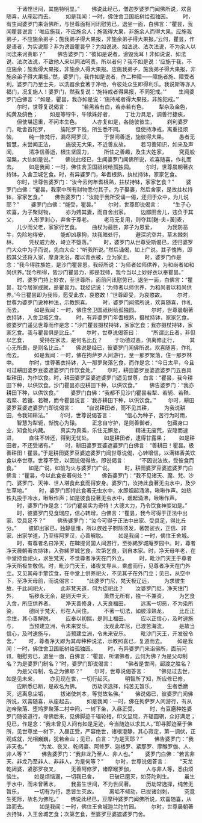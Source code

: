 <!-- { "loadSidebar": true } -->
　　于诸悭世间，其施特明显。”
　　佛说此经已，僧迦罗婆罗门闻佛所说，欢喜随喜，从座起而去。
　　如是我闻：一时，佛住舍卫国祇树给孤独园。
　　时，有生闻婆罗门来诣佛所，与世尊面相问讯慰劳已，退坐一面，白佛言：“瞿昙，我闻瞿昙说言：‘唯应施我，不应施余人；施我得大果，非施余人而得大果。应施我弟子，不应施余弟子；施我弟子得大果报，非施余弟子得大果报。’云何，瞿昙，作是语者，为实说耶？非为谤毁瞿昙乎？为如说说、如法说、法次法说，不为余人以同法来诃责耶？”
　　佛告婆罗门：“彼如是说者，谤毁我耳！非如说说、如法说、法次法说，不致他人来以同法呵责。所以者何？我不如是说：‘应施于我，不应施余；施我得大果报，非施余人得大果报。应施我弟子，施我弟子得大果报，非施余弟子得大果报。’然，婆罗门，我作如是说者，作二种障——障施者施、障受者利。婆罗门乃至士夫，以洗器余食著于净地，令彼处众生即得利乐。我说斯等亦入福门，况复施人！婆罗门，然我复说：‘施持戒者得果报，不同犯戒。’”
　　生闻婆罗门白佛言：“如是，瞿昙，我亦如是说：‘施持戒者得大果报，非施犯戒。’”
　　尔时，世尊复说偈言：
　　“若黑若有白，若赤若有色，
　　犁杂及金色，纯黄及鸽色；
　　如是等牸牛，牛犊姝好者，
　　丁壮力具足，调善行捷疾，
　　但使堪运重，不问本生色。
　　人亦复如是，各随彼彼生，
　　刹利婆罗门，毗舍首陀罗，
　　旃陀罗下贱，所生悉不同。
　　但使持净戒，离重担烦恼，
　　纯一修梵行，漏尽阿罗汉，
　　于世间善逝，施彼得大果。
　　愚者无智慧，未尝闻正法，
　　施彼无大果，不近善友故。
　　若习善知识，如来及声闻，
　　清净信善逝，根生坚固力，
　　所住之善趣，及生大姓家，
　　究竟般涅槃，大仙如是说。”
　　佛说此经已，生闻婆罗门闻佛所说，欢喜随喜，作礼而去。
　　如是我闻：一时，佛住舍卫国祇树给孤独园。
　　尔时，世尊晨朝著衣持钵，入舍卫城乞食。时，有异婆罗门，年耆根熟，执杖持钵，家家乞食。
　　尔时，世尊告婆罗门：“汝今云何年耆根熟，拄杖持钵，家家乞食？”
　　婆罗门白佛：“瞿昙，我家中所有财物悉付其子，为子娶妻，然后舍家，是故拄杖持钵，家家乞食。”
　　佛告婆罗门：“汝能于我所受诵一偈，还归于众中，为儿说耶？”
　　婆罗门白佛：“能受，瞿昙。”
　　尔时，世尊即说偈言：
　　“生子心欢喜，为子聚财物，
　　亦为娉其妻，而自舍出家。
　　边鄙田舍儿，违负于其父，
　　人形罗刹心，弃舍于尊老。
　　老马无复用，则夺其[麩-夫+黃]麦，
　　儿少而父老，家家行乞食。
　　曲杖为最胜，非子为恩爱，
　　为我防恶牛，免险地得安，
　　能却凶暴狗，扶我暗处行，
　　避深坑空井，草木棘刺林，
　　凭杖威力故，峙立不堕落。”
　　时，婆罗门从世尊受斯偈已，还归婆罗门大众中为子而说，先白大众：“听我所说。”然后诵偈，如上广说。其子愧怖，即抱其父还将入家，摩身洗浴，覆以青衣被，立为家主。
　　时，婆罗门作是念：“我今得胜族姓，是沙门瞿昙恩。我经所说：‘为师者如师供养，为和尚者如和尚供养。’我今所得，皆沙门瞿昙力，即是我师，我今当以上妙好衣以奉瞿昙。”
　　时，婆罗门持上妙衣，至世尊所，面前问讯慰劳已，退坐一面，白佛言：“瞿昙，我今居家成就，是瞿昙力。我经记说：‘为师者以师供养，为和尚者以和尚供养。’今日瞿昙即为我师，愿受此衣，哀愍故！”世尊即受，为哀愍故。
　　尔时，世尊为婆罗门说种种法，示教照喜。
　　时，婆罗门闻佛所说，欢喜随喜，作礼而去。
　　如是我闻：一时，佛住舍卫国祇树给孤独园。
　　尔时，世尊晨朝著衣持钵，入舍卫城乞食。
　　时，有异婆罗门年耆根熟，摄杖持钵，家家乞食。彼婆罗门遥见世尊而作是念：“沙门瞿昙摄杖持钵，家家乞食；我亦摄杖持钵，家家乞食。我与瞿昙俱是比丘。”
　　尔时，世尊说偈答曰：
　　“所谓比丘者，非但以乞食，
　　受持在家法，是何名比丘？
　　于功德过恶，俱离修正行，
　　其心无所畏，是则名比丘。”
　　佛说是经已，彼婆罗门闻佛所说，欢喜随喜，作礼而去。
　　如是我闻：一时，佛在拘萨罗人间游行，至一那罗聚落，住一那罗林中。
　　尔时，世尊著衣持钵，入一那罗聚落乞食，而作是念：“今日太早，今且可过耕田婆罗豆婆遮婆罗门作饮食处。”
　　尔时，耕田婆罗豆婆遮婆罗门五百具犁耕田，为作饮食。时，耕田婆罗豆婆遮婆罗门遥见世尊，白言：“瞿昙，我今耕田下种，以供饮食。沙门瞿昙亦应耕田下种，以供饮食。”
　　佛告婆罗门：“我亦耕田下种，以供饮食。”
　　婆罗门白佛：“我都不见沙门瞿昙若犁、若轭、若鞅、若縻、若镵、若鞭，而今瞿昙说言：‘我亦耕田下种，以供饮食。’”
　　尔时，耕田婆罗豆婆遮婆罗门即说偈言：
　　“自说耕田者，而不见其耕，
　　为我说耕田，令我知耕法。”
　　尔时，世尊说偈答言：
　　“信心为种子，苦行为时雨，
　　智慧为犁轭，惭愧心为辕。
　　正念自守护，是则善御者，
　　包藏身口业，知食处内藏。
　　真实为真乘，乐住无懈怠，
　　精进无废荒，安隐而速进，
　　直往不转还，得到无忧处。
　　如是耕田者，逮得甘露果；
　　如是耕田者，不还受诸有。”
　　时，耕田婆罗豆婆遮婆罗门白佛言：“善耕田！瞿昙。极善耕田！瞿昙。”于是耕田婆罗豆婆遮婆罗门闻世尊说偈，心转增信，以满钵香美饮食以奉世尊。世尊不受，以因说偈得故，即说偈言：
　　“不因说法故，受彼食而食。”
　　如是广说，如前为火与婆罗门广说。
　　时，耕田婆罗豆婆遮婆罗门白佛言：“瞿昙，今以此食安著何处？”
　　佛告婆罗门：“我不见诸天、魔、梵、沙门、婆罗门、天神、世人堪食此食而得安身。婆罗门，汝持此食著无虫水中，及少生草地。”
　　时，婆罗门即持此食著无虫水中，水即烟起涌沸，啾啾作声。如热铁丸投于冷水，啾啾作声；如是彼食投著无虫水中，烟起涌沸，啾啾作声。
　　时，婆罗门作是念：“沙门瞿昙实为奇特！大德大力，乃令饮食神变如是。”
　　时，彼婆罗门见食瑞应，信心转增，白佛言：“瞿昙，我今可得于正法中出家、受具足不？”
　　佛告婆罗门：“汝今可得于正法中出家、受具足，得比丘分。”
　　彼即出家已，独静思惟，所以族姓子剃除须发，著袈裟衣，正信、非家、出家学道，乃至得阿罗汉，心善解脱。
　　如是我闻：一时，佛住王舍城。
　　时，有尊者名曰净天，在鞞提诃国人间游行，至弥絺罗城庵罗园中。时，尊者净天晨朝著衣持钵，入弥絺罗城乞食，次第乞食，到自本家。时，净天母年老，在中堂持食祀火，求生梵天，不觉尊者净天在门外立。
　　时，毗沙门天王于尊者净天所极生敬信。时，毗沙门天王，诸夜叉导从，乘虚而行，见尊者净天在门外立。又见其母手擎饮食，在中堂上供养祀火，不见其子在外门立；见已，从空中下，至净天母前，而说偈言：
　　“此婆罗门尼，梵天极辽远，
　　为求彼生故，于此祠祀火，
　　此非梵天道，何为徒祀此？
　　汝婆罗门尼，净天住门外，
　　垢秽永无余，是则天中天，
　　萧然无所有，独一不兼资，
　　为乞食入舍，所应供养者。
　　净天善修身，人天良福田，
　　远离一切恶，不为染所染，
　　德同于梵天，形在人间住。
　　不著一切法，如彼淳熟龙，
　　比丘正念住，其心善解脱，
　　应奉以初揣，是则上福田。
　　应以正信心，及时速施与，
　　当预建立洲，令未来安乐。
　　汝观此牟尼，已渡苦海流，
　　是故当信心，及时速施与，
　　当预建立洲，令未来安乐。
　　毗沙门天王，开发彼令舍。”
　　时，尊者净天即为其母种种说法，示教照喜已，复道而去。
　　如是我闻：一时，佛住舍卫国祇树给孤独园。
　　时，有异婆罗门来诣佛所，面前问讯，相慰劳已，退坐一面，白佛言：“瞿昙，所谓佛者，云何为佛？为是父母制名？为是婆罗门制名？”时，婆罗门即说偈言：
　　“佛者是世间，超渡之胜名？
　　为是父母制，名之为佛耶？”
　　尔时，世尊说偈答言：
　　“佛见过去世，如是见未来，
　　亦见现在世，一切行起灭。
　　明智所了知，所应修已修，
　　应断悉已断，是故名为佛。
　　历劫求选择，纯苦无暂乐，
　　生者悉磨灭，远离息尘垢，
　　拔诸使刺本，等觉故名佛。”
　　佛说偈已，彼婆罗门闻佛所说，欢喜随喜，从座起去。
　　如是我闻：一时，佛在拘萨罗人间游行，有从迦帝聚落、堕鸠罗聚落二村中间，一树下坐，入昼正受。
　　时，有豆磨种姓婆罗门随彼道行，寻佛后来，见佛脚迹千辐轮相，印文显现，齐辐圆辋，众好满足；见已，作是念：“我未曾见人间有如是足迹，今当随迹以求其人。”即寻脚迹至于佛所，见世尊坐一树下，入昼正受，严容绝世，诸根澄静，其心寂定，第一调伏，正观成就，光相巍巍，犹若金山；见已，白言：“为是天耶？”
　　佛告婆罗门：“我非天也。”
　　“为龙、夜叉、乾闼婆、阿修罗、迦楼罗、紧那罗、摩睺罗伽、人、非人等？”
　　佛告婆罗门：“我非龙乃至人、非人也。”
　　婆罗门白佛：“若言非天、非龙乃至非人、非非人，为是何等？”
　　尔时，世尊说偈答言：
　　“天龙乾闼婆，紧那罗夜叉，
　　无善阿修罗，诸摩睺罗伽，
　　人与非人等，悉由烦恼生。
　　如是烦恼漏，一切我已舍，
　　已破已磨灭，如芬陀利生。
　　虽生于水中，而未曾著水，
　　我虽生世间，不为世间著。
　　历劫常选择，纯苦无暂乐，
　　一切有为行，悉皆生灭故。
　　离垢不倾动，已拔诸剑刺，
　　究竟生死际，故名为佛陀。”
　　佛说此经已，豆摩种婆罗门闻佛所说，欢喜随喜，从路而去。
　　如是我闻：一时，佛住王舍城迦兰陀竹园。
　　尔时，世尊晨朝著衣持钵，入王舍城乞食；次第乞食，至婆罗豆婆遮婆罗门舍。
